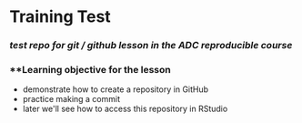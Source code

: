 # Training Test
### *test repo for git / github lesson in the ADC reproducible course*

### **Learning objective for the lesson

- demonstrate how to create a repository in GitHub
- practice making a commit
- later we'll see how to access this repository in RStudio
